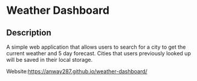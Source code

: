 # Weather Dashboard

## Description
A simple web application that allows users to search for a city to get the current weather and 5 day forecast. Cities that users previously looked up will be saved in their local storage.


Website:https://anway287.github.io/weather-dashboard/
